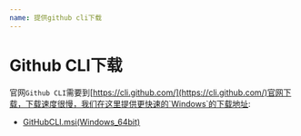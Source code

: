 ```yaml
---
name: 提供github cli下载
---
```


# Github CLI下载
官网`Github CLI`需要到[https://cli.github.com/](https://cli.github.com/)官网下载，下载速度很慢，我们在这里提供更快速的`Windows`的下载地址:

+ <a href="https://www.gitclone.com/download/gh_1.2.0_windows_amd64.msi">GitHubCLI.msi(Windows_64bit)</a>
